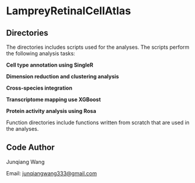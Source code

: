 # LampreyRetinalCellAtlas

## Directories 

The directories includes scripts used for the analyses. The scripts perform the following analysis tasks:

**Cell type annotation using SingleR**

**Dimension reduction and clustering analysis**

**Cross-species integration**

**Transcriptome mapping use XGBoost**

**Protein activity analysis using Rosa**

Function directories include functions written from scratch that are used in the analyses. 

## Code Author
Junqiang Wang

Email: junqiangwang333@gmail.com

